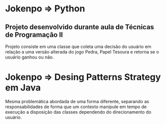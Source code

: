 # Jokenpo => Python
## Projeto desenvolvido durante aula de Técnicas de Programação II
Projeto consiste em uma classe que coleta uma decisão do usuário em relação a uma versão alterada do jogo 
Pedra, Papel Tesoura e retorna se o usuário ganhou ou não.

# Jokenpo => Desing Patterns Strategy em Java
Mesma problemática abordada de uma forma diferente, separando as responsabilidades de forma que um contexto manipule em tempo de execução a disposição das classes dependendo do direcionamento do usuário.
